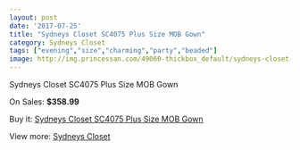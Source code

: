 ```yaml
---
layout: post
date: '2017-07-25'
title: "Sydneys Closet SC4075 Plus Size MOB Gown"
category: Sydneys Closet
tags: ["evening","size","charming","party","beaded"]
image: http://img.princessan.com/49060-thickbox_default/sydneys-closet-sc4075-plus-size-mob-gown.jpg
---
```

Sydneys Closet SC4075 Plus Size MOB Gown

On Sales: **$358.99**
<a href="https://www.princessan.com/en/sydneys-closet/22178-sydneys-closet-sc4075-plus-size-mob-gown.html"><amp-img layout="responsive" width="600" height="600" src="//img.princessan.com/49060-thickbox_default/sydneys-closet-sc4075-plus-size-mob-gown.jpg" alt="Sydneys Closet SC4075 Plus Size MOB Gown 0" /></a>
<a href="https://www.princessan.com/en/sydneys-closet/22178-sydneys-closet-sc4075-plus-size-mob-gown.html"><amp-img layout="responsive" width="600" height="600" src="//img.princessan.com/49061-thickbox_default/sydneys-closet-sc4075-plus-size-mob-gown.jpg" alt="Sydneys Closet SC4075 Plus Size MOB Gown 1" /></a>

Buy it: [Sydneys Closet SC4075 Plus Size MOB Gown](https://www.princessan.com/en/sydneys-closet/22178-sydneys-closet-sc4075-plus-size-mob-gown.html "Sydneys Closet SC4075 Plus Size MOB Gown")

View more: [Sydneys Closet](https://www.princessan.com/en/63-sydneys-closet "Sydneys Closet")